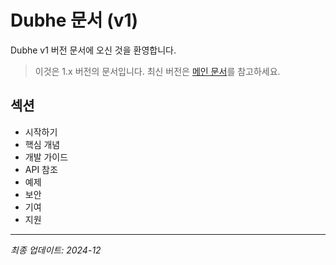 # Dubhe 문서 (v1)

Dubhe v1 버전 문서에 오신 것을 환영합니다.

> 이것은 1.x 버전의 문서입니다. 최신 버전은 [메인 문서](../../ko/README.md)를 참고하세요.

## 섹션

- 시작하기
- 핵심 개념
- 개발 가이드
- API 참조
- 예제
- 보안
- 기여
- 지원

---

_최종 업데이트: 2024-12_
